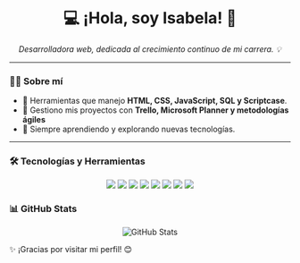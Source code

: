 <h1 align="center">💻 ¡Hola, soy Isabela! 🚀</h1>

<p align="center">
  <em>Desarrolladora web, dedicada al crecimiento continuo de mi carrera. 💡</em>
</p>


---

### 👩‍💻 Sobre mí  
- 💙 Herramientas que manejo **HTML, CSS, JavaScript, SQL y Scriptcase**.  
- 📌 Gestiono mis proyectos con **Trello, Microsoft Planner y metodologías ágiles**  
- 🌱 Siempre aprendiendo y explorando nuevas tecnologías.    

---

### 🛠️ Tecnologías y Herramientas  
<div align="center">
 <img src="https://img.shields.io/badge/HTML5-6a0dad?style=for-the-badge&logo=html5&logoColor=white" />
<img src="https://img.shields.io/badge/CSS3-6a0dad?style=for-the-badge&logo=css3&logoColor=white" />
<img src="https://img.shields.io/badge/JavaScript-6a0dad?style=for-the-badge&logo=javascript&logoColor=white" />
<img src="https://img.shields.io/badge/SQL-6a0dad?style=for-the-badge&logo=database&logoColor=white" />
<img src="https://img.shields.io/badge/Scriptcase-6a0dad?style=for-the-badge&logo=code&logoColor=white" />
<img src="https://img.shields.io/badge/Trello-6a0dad?style=for-the-badge&logo=trello&logoColor=white" />
<img src="https://img.shields.io/badge/Microsoft%20Teams-6a0dad?style=for-the-badge&logo=microsoft-teams&logoColor=white" />
<img src="https://img.shields.io/badge/Microsoft%20Planner-6a0dad?style=for-the-badge&logo=microsoft&logoColor=white" />
</div>

### 📊 GitHub Stats  
<div align="center">
  <img src="https://github-readme-stats.vercel.app/api?username=tuusuario&show_icons=true&theme=radical" alt="GitHub Stats">
</div>

✨ ¡Gracias por visitar mi perfil! 😊

